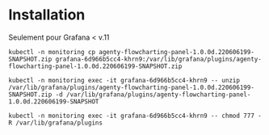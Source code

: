 # Installation

Seulement pour Grafana < v.11

`kubectl -n monitoring cp agenty-flowcharting-panel-1.0.0d.220606199-SNAPSHOT.zip grafana-6d966b5cc4-khrn9:/var/lib/grafana/plugins/agenty-flowcharting-panel-1.0.0d.220606199-SNAPSHOT.zip`

`kubectl -n monitoring exec -it grafana-6d966b5cc4-khrn9 -- unzip /var/lib/grafana/plugins/agenty-flowcharting-panel-1.0.0d.220606199-SNAPSHOT.zip -d /var/lib/grafana/plugins/agenty-flowcharting-panel-1.0.0d.220606199-SNAPSHOT`

`kubectl -n monitoring exec -it grafana-6d966b5cc4-khrn9 -- chmod 777 -R /var/lib/grafana/plugins`